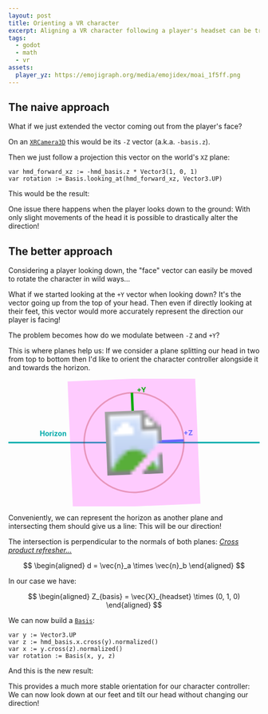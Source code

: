 ```yaml
---
layout: post
title: Orienting a VR character
excerpt: Aligning a VR character following a player's headset can be tricky
tags:
  - godot
  - math
  - vr
assets:
  player_yz: https://emojigraph.org/media/emojidex/moai_1f5ff.png
---
```


## The naive approach

What if we just extended the vector coming out from the player's face?

On an [`XRCamera3D`](https://docs.godotengine.org/en/stable/classes/class_xrcamera3d.html) this would be its `-Z` vector (a.k.a. `-basis.z`).

Then we just follow a projection this vector on the world's `XZ` plane:

```gdscript
var hmd_forward_xz := -hmd_basis.z * Vector3(1, 0, 1)
var rotation := Basis.looking_at(hmd_forward_xz, Vector3.UP)
```

This would be the result:

<three-demo height="400" src="{% link /assets/js/demos/vr-hmd-forward.js %}" class="illustration interactive"></three-demo>

One issue there happens when the player looks down to the ground: With only slight movements of the head it is possible to drastically alter the direction!

## The better approach

Considering a player looking down, the "face" vector can easily be moved to rotate the character in wild ways...

What if we started looking at the `+Y` vector when looking down? It's the vector going up from the top of your head. Then even if directly looking at their feet, this vector would more accurately represent the direction our player is facing!

The problem becomes how do we modulate between `-Z` and `+Y`?

This is where planes help us: If we consider a plane splitting our head in two from top to bottom then I'd like to orient the character controller alongside it and towards the horizon.

<svg width="100%" height="256px" xmlns="http://www.w3.org/2000/svg" class="illustration">
  <text x="12.5%" y="115" fill="#0AA" style="font-weight: bold;">Horizon</text>
  <line x1="0%" y1="50%" x2="100%" y2="50%" stroke="#0AA" stroke-width="3" />
  <svg x="50%" y="50%" style="overflow: visible;">
    <g>
      <animateTransform
        attributeName="transform"
        attributeType="XML"
        type="rotate"
        from="0 0 0"
        to="-360 0 0"
        dur="10s"
        repeatCount="indefinite" />
      <rect x="-128" y="-128" width="256" height="256" fill="#F0F3" />
      <circle cx="0" cy="0" r="100" fill="transparent" stroke="#A004" stroke-width="3" />
      <text x="10" y="-100" fill="#0A0" style="font-weight: bold;">+Y</text>
      <line x1="0" y1="0" x2="0" y2="-100" stroke="#0A0" stroke-width="5" />
      <text x="100" y="-10" fill="#66F" style="font-weight: bold;">+Z</text>
      <line x1="0" y1="0" x2="100" y2="0" stroke="#66F" stroke-width="5" />
      <image x="-64px" y="-64px" width="128px" height="128px" href="{{ page.assets.player_yz }}" transform-origin="center" />
    </g>
  </svg>
</svg>


Conveniently, we can represent the horizon as another plane and intersecting them should give us a line: This will be our direction!

The intersection is perpendicular to the normals of both planes: _[Cross product refresher...](https://en.wikipedia.org/wiki/Cross_product#Definition)_

$$
\begin{aligned}
  d = \vec{n}_a \times \vec{n}_b
\end{aligned}
$$

In our case we have:

$$
\begin{aligned}
  Z_{basis} = \vec{X}_{headset} \times (0, 1, 0)
\end{aligned}
$$

We can now build a [`Basis`](https://docs.godotengine.org/en/stable/classes/class_basis.html):

```gdscript
var y := Vector3.UP
var z := hmd_basis.x.cross(y).normalized()
var x := y.cross(z).normalized()
var rotation := Basis(x, y, z)
```

And this is the new result:

<three-demo height="400" src="{% link /assets/js/demos/vr-hmd-planes.js %}" class="illustration interactive"></three-demo>

This provides a much more stable orientation for our character controller: We can now look down at our feet and tilt our head without changing our direction!
